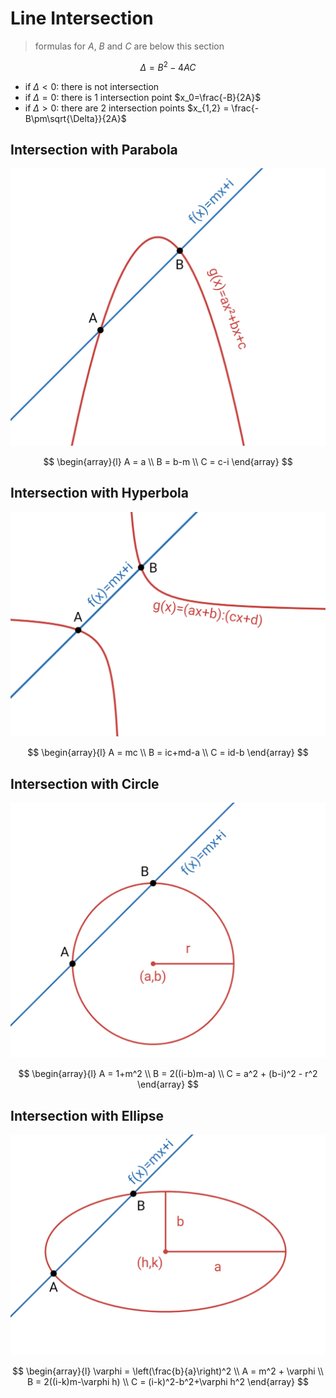 # Line Intersection

> formulas for $A$, $B$ and $C$ are below this section

$$
\Delta = B^2-4AC
$$

- if $\Delta \lt 0$: there is not intersection
- if $\Delta = 0$: there is 1 intersection point $x_0=\frac{-B}{2A}$
- if $\Delta \gt 0$: there are 2 intersection points $x_{1,2} = \frac{-B\pm\sqrt{\Delta}}{2A}$

## Intersection with Parabola

![Intersection of line and parabola](https://raw.githubusercontent.com/damianc/math-notes/refs/heads/master/_images/anal-geom/intersection/line-intersection-with-parabola.png)

$$
\begin{array}{l}
A = a
\\
B = b-m
\\
C = c-i
\end{array}
$$

## Intersection with Hyperbola

![Intersection of line and hyperbola](https://raw.githubusercontent.com/damianc/math-notes/refs/heads/master/_images/anal-geom/intersection/line-intersection-with-hyperbola.png)

$$
\begin{array}{l}
A = mc
\\
B = ic+md-a
\\
C = id-b
\end{array}
$$

## Intersection with Circle

![Intersection of line and circle](https://raw.githubusercontent.com/damianc/math-notes/refs/heads/master/_images/anal-geom/intersection/line-intersection-with-circle.png)

$$
\begin{array}{l}
A = 1+m^2
\\
B = 2((i-b)m-a)
\\
C = a^2 + (b-i)^2 - r^2
\end{array}
$$

## Intersection with Ellipse

![Intersection of line and ellipse](https://raw.githubusercontent.com/damianc/math-notes/refs/heads/master/_images/anal-geom/intersection/line-intersection-with-ellipse.png)

$$
\begin{array}{l}
\varphi = \left(\frac{b}{a}\right)^2
\\
A = m^2 + \varphi
\\
B = 2((i-k)m-\varphi h)
\\
C = (i-k)^2-b^2+\varphi h^2
\end{array}
$$


